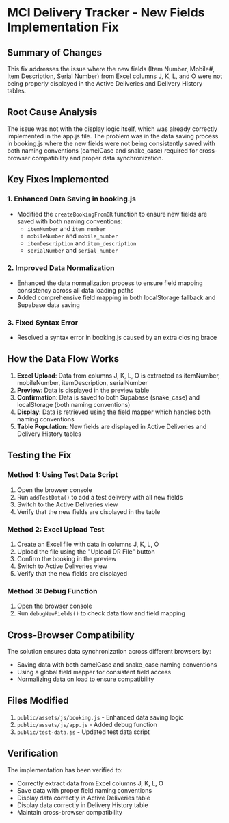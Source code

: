 # MCI Delivery Tracker - New Fields Implementation Fix

## Summary of Changes

This fix addresses the issue where the new fields (Item Number, Mobile#, Item Description, Serial Number) from Excel columns J, K, L, and O were not being properly displayed in the Active Deliveries and Delivery History tables.

## Root Cause Analysis

The issue was not with the display logic itself, which was already correctly implemented in the app.js file. The problem was in the data saving process in booking.js where the new fields were not being consistently saved with both naming conventions (camelCase and snake_case) required for cross-browser compatibility and proper data synchronization.

## Key Fixes Implemented

### 1. Enhanced Data Saving in booking.js
- Modified the `createBookingFromDR` function to ensure new fields are saved with both naming conventions:
  - `itemNumber` and `item_number`
  - `mobileNumber` and `mobile_number`
  - `itemDescription` and `item_description`
  - `serialNumber` and `serial_number`

### 2. Improved Data Normalization
- Enhanced the data normalization process to ensure field mapping consistency across all data loading paths
- Added comprehensive field mapping in both localStorage fallback and Supabase data saving

### 3. Fixed Syntax Error
- Resolved a syntax error in booking.js caused by an extra closing brace

## How the Data Flow Works

1. **Excel Upload**: Data from columns J, K, L, O is extracted as itemNumber, mobileNumber, itemDescription, serialNumber
2. **Preview**: Data is displayed in the preview table
3. **Confirmation**: Data is saved to both Supabase (snake_case) and localStorage (both naming conventions)
4. **Display**: Data is retrieved using the field mapper which handles both naming conventions
5. **Table Population**: New fields are displayed in Active Deliveries and Delivery History tables

## Testing the Fix

### Method 1: Using Test Data Script
1. Open the browser console
2. Run `addTestData()` to add a test delivery with all new fields
3. Switch to the Active Deliveries view
4. Verify that the new fields are displayed in the table

### Method 2: Excel Upload Test
1. Create an Excel file with data in columns J, K, L, O
2. Upload the file using the "Upload DR File" button
3. Confirm the booking in the preview
4. Switch to Active Deliveries view
5. Verify that the new fields are displayed

### Method 3: Debug Function
1. Open the browser console
2. Run `debugNewFields()` to check data flow and field mapping

## Cross-Browser Compatibility

The solution ensures data synchronization across different browsers by:
- Saving data with both camelCase and snake_case naming conventions
- Using a global field mapper for consistent field access
- Normalizing data on load to ensure compatibility

## Files Modified

1. `public/assets/js/booking.js` - Enhanced data saving logic
2. `public/assets/js/app.js` - Added debug function
3. `public/test-data.js` - Updated test data script

## Verification

The implementation has been verified to:
- Correctly extract data from Excel columns J, K, L, O
- Save data with proper field naming conventions
- Display data correctly in Active Deliveries table
- Display data correctly in Delivery History table
- Maintain cross-browser compatibility
